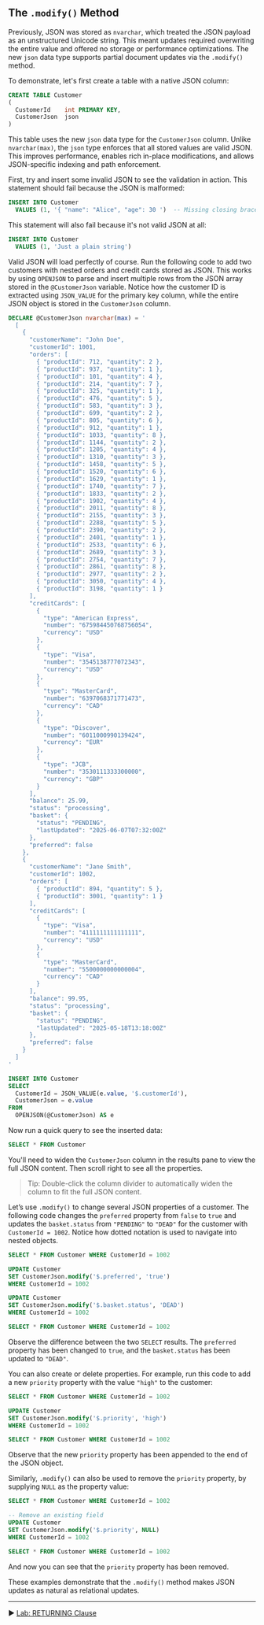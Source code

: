 ﻿## The `.modify()` Method

Previously, JSON was stored as `nvarchar`, which treated the JSON payload as an unstructured Unicode string. This meant updates required overwriting the entire value and offered no storage or performance optimizations. The new `json` data type supports partial document updates via the `.modify()` method.

To demonstrate, let's first create a table with a native JSON column:

```sql
CREATE TABLE Customer
(
  CustomerId    int PRIMARY KEY,
  CustomerJson  json
)
```

This table uses the new `json` data type for the `CustomerJson` column. Unlike `nvarchar(max)`, the `json` type enforces that all stored values are valid JSON. This improves performance, enables rich in-place modifications, and allows JSON-specific indexing and path enforcement.

First, try and insert some invalid JSON to see the validation in action. This statement should fail because the JSON is malformed:

```sql
INSERT INTO Customer
  VALUES (1, '{ "name": "Alice", "age": 30 ')  -- Missing closing brace
```

This statement will also fail because it's not valid JSON at all:

```sql
INSERT INTO Customer
  VALUES (1, 'Just a plain string')
```


Valid JSON will load perfectly of course. Run the following code to add two customers with nested orders and credit cards stored as JSON. This works by using `OPENJSON` to parse and insert multiple rows from the JSON array stored in the `@CustomerJson` variable. Notice how the customer ID is extracted using `JSON_VALUE` for the primary key column, while the entire JSON object is stored in the `CustomerJson` column.

```sql
DECLARE @CustomerJson nvarchar(max) = '
  [
    {
      "customerName": "John Doe",
      "customerId": 1001,
      "orders": [
        { "productId": 712, "quantity": 2 },
        { "productId": 937, "quantity": 1 },
        { "productId": 101, "quantity": 4 },
        { "productId": 214, "quantity": 7 },
        { "productId": 325, "quantity": 1 },
        { "productId": 476, "quantity": 5 },
        { "productId": 583, "quantity": 3 },
        { "productId": 699, "quantity": 2 },
        { "productId": 805, "quantity": 6 },
        { "productId": 912, "quantity": 1 },
        { "productId": 1033, "quantity": 8 },
        { "productId": 1144, "quantity": 2 },
        { "productId": 1205, "quantity": 4 },
        { "productId": 1310, "quantity": 3 },
        { "productId": 1458, "quantity": 5 },
        { "productId": 1520, "quantity": 6 },
        { "productId": 1629, "quantity": 1 },
        { "productId": 1740, "quantity": 7 },
        { "productId": 1833, "quantity": 2 },
        { "productId": 1902, "quantity": 4 },
        { "productId": 2011, "quantity": 8 },
        { "productId": 2155, "quantity": 3 },
        { "productId": 2288, "quantity": 5 },
        { "productId": 2390, "quantity": 2 },
        { "productId": 2401, "quantity": 1 },
        { "productId": 2533, "quantity": 6 },
        { "productId": 2689, "quantity": 3 },
        { "productId": 2754, "quantity": 7 },
        { "productId": 2861, "quantity": 8 },
        { "productId": 2977, "quantity": 2 },
        { "productId": 3050, "quantity": 4 },
        { "productId": 3198, "quantity": 1 }
      ],
      "creditCards": [
        {
          "type": "American Express",
          "number": "675984450768756054",
          "currency": "USD"
        },
        {
          "type": "Visa",
          "number": "3545138777072343",
          "currency": "USD"
        },
        {
          "type": "MasterCard",
          "number": "6397068371771473",
          "currency": "CAD"
        },
        {
          "type": "Discover",
          "number": "6011000990139424",
          "currency": "EUR"
        },
        {
          "type": "JCB",
          "number": "3530111333300000",
          "currency": "GBP"
        }
      ],
      "balance": 25.99,
      "status": "processing",
      "basket": {
        "status": "PENDING",
        "lastUpdated": "2025-06-07T07:32:00Z"
      },
      "preferred": false
    },
    {
      "customerName": "Jane Smith",
      "customerId": 1002,
      "orders": [
        { "productId": 894, "quantity": 5 },
        { "productId": 3001, "quantity": 1 }
      ],
      "creditCards": [
        {
          "type": "Visa",
          "number": "4111111111111111",
          "currency": "USD"
        },
        {
          "type": "MasterCard",
          "number": "5500000000000004",
          "currency": "CAD"
        }
      ],
      "balance": 99.95,
      "status": "processing",
      "basket": {
        "status": "PENDING",
        "lastUpdated": "2025-05-18T13:18:00Z"
      },
      "preferred": false
    }
  ]
'

INSERT INTO Customer
SELECT
  CustomerId = JSON_VALUE(e.value, '$.customerId'),
  CustomerJson = e.value
FROM
  OPENJSON(@CustomerJson) AS e
```

Now run a quick query to see the inserted data:

```sql
SELECT * FROM Customer
```

You'll need to widen the `CustomerJson` column in the results pane to view the full JSON content. Then scroll right to see all the properties.

> Tip: Double-click the column divider to automatically widen the column to fit the full JSON content.

Let’s use `.modify()` to change several JSON properties of a customer. The following code changes the `preferred` property from `false` to `true` and updates the `basket.status` from `"PENDING"` to `"DEAD"` for the customer with `CustomerId = 1002`. Notice how dotted notation is used to navigate into nested objects.

```sql
SELECT * FROM Customer WHERE CustomerId = 1002

UPDATE Customer
SET CustomerJson.modify('$.preferred', 'true')
WHERE CustomerId = 1002

UPDATE Customer
SET CustomerJson.modify('$.basket.status', 'DEAD')
WHERE CustomerId = 1002

SELECT * FROM Customer WHERE CustomerId = 1002
```

Observe the difference between the two `SELECT` results. The `preferred` property has been changed to `true`, and the `basket.status` has been updated to `"DEAD"`.

You can also create or delete properties. For example, run this code to add a new `priority` property with the value `"high"` to the customer:

```sql
SELECT * FROM Customer WHERE CustomerId = 1002

UPDATE Customer
SET CustomerJson.modify('$.priority', 'high')
WHERE CustomerId = 1002

SELECT * FROM Customer WHERE CustomerId = 1002
```

Observe that the new `priority` property has been appended to the end of the JSON object.

Similarly, `.modify()` can also be used to remove the `priority` property, by supplying `NULL` as the property value:

```sql
SELECT * FROM Customer WHERE CustomerId = 1002

-- Remove an existing field
UPDATE Customer
SET CustomerJson.modify('$.priority', NULL)
WHERE CustomerId = 1002

SELECT * FROM Customer WHERE CustomerId = 1002
```

And now you can see that the `priority` property has been removed.

These examples demonstrate that the `.modify()` method makes JSON updates as natural as relational updates.


___

▶ [Lab: RETURNING Clause](https://github.com/lennilobel/sql2025-workshop-hol-orlando2025/blob/main/HOL/2.%20JSON%20Support/3.%20RETURNING%20Clause.md)

